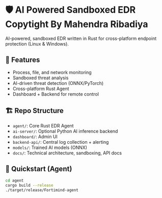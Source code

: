 # 🛡️ AI Powered Sandboxed EDR Copytight By Mahendra Ribadiya

AI-powered, sandboxed EDR written in Rust for cross-platform endpoint protection (Linux & Windows).

## 🧠 Features

- Process, file, and network monitoring
- Sandboxed threat analysis
- AI-driven threat detection (ONNX/PyTorch)
- Cross-platform Rust Agent
- Dashboard + Backend for remote control

## 🏗️ Repo Structure

- `agent/`: Core Rust EDR Agent
- `ai-server/`: Optional Python AI inference backend
- `dashboard/`: Admin UI
- `backend-api/`: Central log collection + alerting
- `models/`: Trained AI models (ONNX)
- `docs/`: Technical architecture, sandboxing, API docs

## 🚀 Quickstart (Agent)

```bash
cd agent
cargo build --release
./target/release/Fortimind-agent
